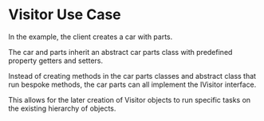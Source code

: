 # Visitor Use Case

In the example, the client creates a car with parts.

The car and parts inherit an abstract car parts class with predefined property getters and setters.

Instead of creating methods in the car parts classes and abstract class that run bespoke methods, the car parts can all implement the IVisitor interface.

This allows for the later creation of Visitor objects to run specific tasks on the existing hierarchy of objects.

